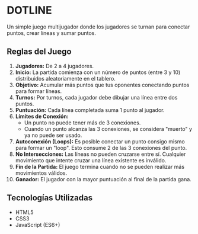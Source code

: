 # DOTLINE

Un simple juego multijugador donde los jugadores se turnan para conectar puntos, crear líneas y sumar puntos.

## Reglas del Juego

1.  **Jugadores:** De 2 a 4 jugadores.
2.  **Inicio:** La partida comienza con un número de puntos (entre 3 y 10) distribuidos aleatoriamente en el tablero.
3.  **Objetivo:** Acumular más puntos que tus oponentes conectando puntos para formar líneas.
4.  **Turnos:** Por turnos, cada jugador debe dibujar una línea entre dos puntos.
5.  **Puntuación:** Cada línea completada suma 1 punto al jugador.
6.  **Límites de Conexión:**
    *   Un punto no puede tener más de 3 conexiones.
    *   Cuando un punto alcanza las 3 conexiones, se considera "muerto" y ya no puede ser usado.
7.  **Autoconexión (Loops):** Es posible conectar un punto consigo mismo para formar un "loop". Esto consume 2 de las 3 conexiones del punto.
8.  **No Intersecciones:** Las líneas no pueden cruzarse entre sí. Cualquier movimiento que intente cruzar una línea existente es inválido.
9.  **Fin de la Partida:** El juego termina cuando no se pueden realizar más movimientos válidos.
10. **Ganador:** El jugador con la mayor puntuación al final de la partida gana.

## Tecnologías Utilizadas

*   HTML5
*   CSS3
*   JavaScript (ES6+)